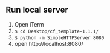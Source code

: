 ## Run local server

1) Open iTerm
2) `$ cd Desktop/cf_template-1.1.1/`
3) `$ python -m SimpleHTTPServer 8080`
4) open http://localhost:8080/
